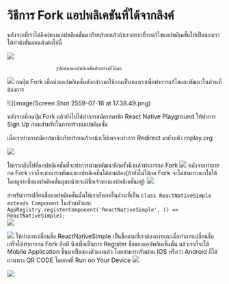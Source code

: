 # วิธีการ Fork แอปพลิเคชันที่ได้จากลิงค์


  หลังจากที่เราได้ลิงค์ของแอปพลิเคชั่นมาเรียบร้อยแล้วถ้าเราอยากที่จะแก้ไขแอปพลิเคชั้นให้เป็นของเราให้ทำดังขั้นตอนดังต่อไปนี้

![](image/1.png)

                    รูปแสดงแอปพลิเคชั่นตัวอย่างที่ได้มา
                                                 
  
  ![](image/2.png)
  กดปุ่ม Fork เพื่อนำแอปพลิเคชั่นดังกล่าวมาใช้งานเป็นของเราเพื่อทำการแก้ไขและพัฒนาในส่วนที่ต้องการ
  
  
  ![](image/Screen Shot 2559-07-16 at 17.38.49.png)
  
หลังจากที่กดปุ่ม Fork แล้วยังไม่ได้ทำการสมัครสมาชิก React Native Playground ให้ทำการ Sign Up ก่อนสำหรับในการสร้างแอปพลิเคชั่น

เมื่อเราทำการสมัครสมาชิกเรียบร้อยแล้วหน้าเว็ปเพจจะทำการ Redirect มายังหนัา  rnplay.org 

![](image/3.png)

ให้เรากลับไปที่แอปพลิเคชั่นที่จะทำการนำมาพัฒนาอีกครั้งนึงแล้วทำการกด Fork
![](image/4.png)
หลังจากทำการกด Fork เราก็จะสามารถพัฒนาแอปพลิเคชั่นได้ตามต้อง(ถ้ายังไม่ได้กด Fork จะไม่สามารถแกไขได้โดยดูจากชื่อแอปพลิเคชั่นมุมบน้ายจะมีชื่อเจ้าของแอปพลิเคชั่นอยู่)
![](image/5.png)

สำหรับการเปลี่ยนชื่อแอปพลิเคชั่นนั้นให้เราสังเกตในส่วนที่เป็น ```class ReactNativeSimple extends Component``` ในส่วนหัวและ ```AppRegistry.registerComponent('ReactNativeSimple', () => ReactNativeSimple);```  
![](image/6.png)

![](image/7.png)
ให้ทำการเปลี่ยนชื่อ ReactNativeSimple เป็นชื่อตามที่เราต้องการและเมื่อทำการเปลี่ยนชื่อเสร็จให้ทำการกด Fork อีกที นึงเพื่อเป็นการ Register ชื่อของแอปพลิเคชั่นนั้น แล้วเราก็จะได้ Mobile Application ขึ้นมาเป็นของตัวเองแล้ว โดยสามารถรันผ่าน IOS หรือว่า Android ก็ได้ ผ่านทาง QR CODE โดยกดที่ Run on Your Device 
![](image/8.png)


![](image/13711717_10154290822974820_872335537_o.jpg)
